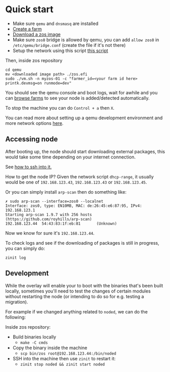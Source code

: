 # Quick start

* Make sure `qemu` and `dnsmasq` are installed
* [Create a farm](../manual/manual.md#creating-a-farm)
* [Download a zos image](https://bootstrap.grid.tf/kernel/zero-os-development-zos-v3-generic-7e587e499a.efi)
* Make sure `zos0` bridge is allowed by qemu, you can add `allow zos0` in `/etc/qemu/bridge.conf` (create the file if it's not there)
* Setup the network using this script [this script](./net.sh)

Then, inside zos repository

```
cd qemu
mv <downloaded image path> ./zos.efi
sudo ./vm.sh -n myzos-01 -c "farmer_id=<your farm id here> printk.devmsg=on runmode=dev"
```

You should see the qemu console and boot logs, wait for awhile and you can [browse farms](https://dashboard.dev.grid.tf/explorer/farms) to see your node is added/detected automatically.

To stop the machine you can do `Control + a` then `X`.

You can read more about setting up a qemu development environment and more network options [here](../../qemu/README.md).

## Accessing node

After booting up, the node should start downloading external packages, this would take some time depending on your internet connection.

See [how to ssh into it.](../../qemu/README.md#to-ssh-into-the-machine)

How to get the node IP?
Given the network script `dhcp-range`, it usually would be one of `192.168.123.43`, `192.168.123.43` or `192.168.123.45`. 

Or you can simply install `arp-scan` then do something like:

```
✗ sudo arp-scan --interface=zos0 --localnet
Interface: zos0, type: EN10MB, MAC: de:26:45:e6:87:95, IPv4: 192.168.123.1
Starting arp-scan 1.9.7 with 256 hosts (https://github.com/royhills/arp-scan)
192.168.123.44  54:43:83:1f:eb:81       (Unknown)
```

Now we know for sure it's `192.168.123.44`.

To check logs and see if the downloading of packages is still in progress, you can simply do:

```
zinit log
```

## Development

While the overlay will enable your to boot with the binaries that's been built locally, sometimes you'll need to test the changes of certain modules without restarting the node (or intending to do so for e.g. testing a migration).

For example if we changed anything related to `noded`, we can do the following:

Inside zos repository:

* Build binaries locally
    * `make -C cmds`
* Copy the binary inside the machine
    * `scp bin/zos root@192.168.123.44:/bin/noded`
* SSH into the machine then use `zinit` to restart it: 
    * `zinit stop noded && zinit start noded`
